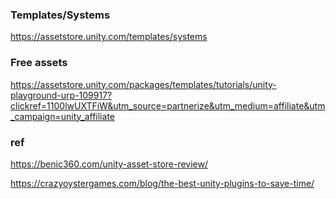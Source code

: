 




### Templates/Systems

https://assetstore.unity.com/templates/systems

### Free assets
https://assetstore.unity.com/packages/templates/tutorials/unity-playground-urp-109917?clickref=1100lwUXTFiW&utm_source=partnerize&utm_medium=affiliate&utm_campaign=unity_affiliate





### ref
https://benic360.com/unity-asset-store-review/

https://crazyoystergames.com/blog/the-best-unity-plugins-to-save-time/
